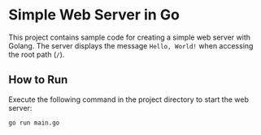 # Simple Web Server in Go

This project contains sample code for creating a simple web server with Golang. The server displays the message `Hello, World!` when accessing the root path (`/`).

## How to Run

Execute the following command in the project directory to start the web server:

```bash
go run main.go
```